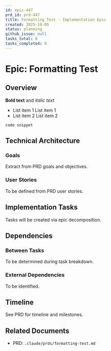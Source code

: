 ```yaml
---
id: epic-447
prd_id: prd-447
title: Formatting Test - Implementation Epic
created: 2025-10-05
status: planning
github_issue: null
tasks_total: 0
tasks_completed: 0
---
```

# Epic: Formatting Test

## Overview

**Bold text** and *italic text*

- List item 1
List item 1
- List item 2
List item 2

`code snippet`

## Technical Architecture

### Goals
Extract from PRD goals and objectives.

### User Stories
To be defined from PRD user stories.

## Implementation Tasks

Tasks will be created via epic decomposition.

## Dependencies

### Between Tasks
To be determined during task breakdown.

### External Dependencies
To be identified.

## Timeline

See PRD for timeline and milestones.

## Related Documents

- PRD: `.claude/prds/formatting-test.md`
